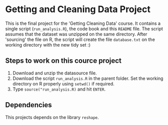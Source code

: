 # Getting and Cleaning Data Project

This is the final project for the 'Getting Cleaning Data' course. It contains a single script (```run_analysis.R```), the code book and this ```README``` file.
The script assumes that the dataset was unzipped on the same directory. After 'sourcing' the file on R, the script will create the file ```database.txt``` on the working directory with the new tidy set :)

## Steps to work on this cource project
1. Download and unzip the datasource file.
2. Download the script ```run_analysis.R``` in the parent folder. Set the working
   directory on R properly using ```setwd()``` if required.
3. Type ```source("run_analysis.R)``` and hit ```ENTER```.

## Dependencies

This projects depends on the library ```reshape```.
